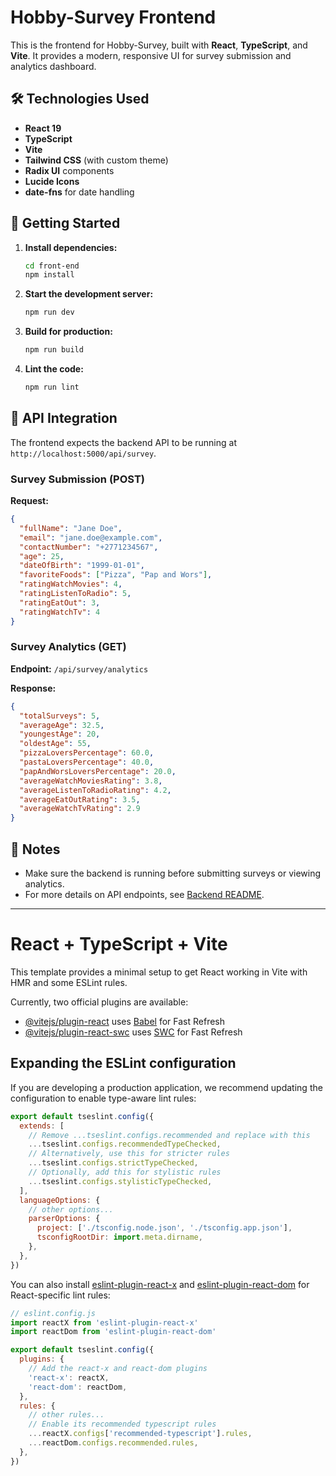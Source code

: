 # Hobby-Survey Frontend

This is the frontend for Hobby-Survey, built with **React**, **TypeScript**, and **Vite**. It provides a modern, responsive UI for survey submission and analytics dashboard.

## 🛠 Technologies Used

- **React 19**
- **TypeScript**
- **Vite**
- **Tailwind CSS** (with custom theme)
- **Radix UI** components
- **Lucide Icons**
- **date-fns** for date handling

## 🚀 Getting Started

1. **Install dependencies:**
   ```bash
   cd front-end
   npm install
   ```

2. **Start the development server:**
   ```bash
   npm run dev
   ```

3. **Build for production:**
   ```bash
   npm run build
   ```

4. **Lint the code:**
   ```bash
   npm run lint
   ```

## 📡 API Integration

The frontend expects the backend API to be running at `http://localhost:5000/api/survey`.

### Survey Submission (POST)

**Request:**
```json
{
  "fullName": "Jane Doe",
  "email": "jane.doe@example.com",
  "contactNumber": "+2771234567",
  "age": 25,
  "dateOfBirth": "1999-01-01",
  "favoriteFoods": ["Pizza", "Pap and Wors"],
  "ratingWatchMovies": 4,
  "ratingListenToRadio": 5,
  "ratingEatOut": 3,
  "ratingWatchTv": 4
}
```

### Survey Analytics (GET)

**Endpoint:** `/api/survey/analytics`

**Response:**
```json
{
  "totalSurveys": 5,
  "averageAge": 32.5,
  "youngestAge": 20,
  "oldestAge": 55,
  "pizzaLoversPercentage": 60.0,
  "pastaLoversPercentage": 40.0,
  "papAndWorsLoversPercentage": 20.0,
  "averageWatchMoviesRating": 3.8,
  "averageListenToRadioRating": 4.2,
  "averageEatOutRating": 3.5,
  "averageWatchTvRating": 2.9
}
```

## 📝 Notes

- Make sure the backend is running before submitting surveys or viewing analytics.
- For more details on API endpoints, see [Backend README](/back-end/README.md).

---

# React + TypeScript + Vite

This template provides a minimal setup to get React working in Vite with HMR and some ESLint rules.

Currently, two official plugins are available:

- [@vitejs/plugin-react](https://github.com/vitejs/vite-plugin-react/blob/main/packages/plugin-react) uses [Babel](https://babeljs.io/) for Fast Refresh
- [@vitejs/plugin-react-swc](https://github.com/vitejs/vite-plugin-react/blob/main/packages/plugin-react-swc) uses [SWC](https://swc.rs/) for Fast Refresh

## Expanding the ESLint configuration

If you are developing a production application, we recommend updating the configuration to enable type-aware lint rules:

```js
export default tseslint.config({
  extends: [
    // Remove ...tseslint.configs.recommended and replace with this
    ...tseslint.configs.recommendedTypeChecked,
    // Alternatively, use this for stricter rules
    ...tseslint.configs.strictTypeChecked,
    // Optionally, add this for stylistic rules
    ...tseslint.configs.stylisticTypeChecked,
  ],
  languageOptions: {
    // other options...
    parserOptions: {
      project: ['./tsconfig.node.json', './tsconfig.app.json'],
      tsconfigRootDir: import.meta.dirname,
    },
  },
})
```

You can also install [eslint-plugin-react-x](https://github.com/Rel1cx/eslint-react/tree/main/packages/plugins/eslint-plugin-react-x) and [eslint-plugin-react-dom](https://github.com/Rel1cx/eslint-react/tree/main/packages/plugins/eslint-plugin-react-dom) for React-specific lint rules:

```js
// eslint.config.js
import reactX from 'eslint-plugin-react-x'
import reactDom from 'eslint-plugin-react-dom'

export default tseslint.config({
  plugins: {
    // Add the react-x and react-dom plugins
    'react-x': reactX,
    'react-dom': reactDom,
  },
  rules: {
    // other rules...
    // Enable its recommended typescript rules
    ...reactX.configs['recommended-typescript'].rules,
    ...reactDom.configs.recommended.rules,
  },
})
```
